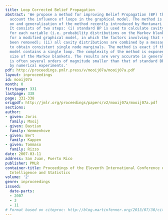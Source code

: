 ```yaml
---
title: Loop Corrected Belief Propagation
abstract: 'We propose a method for improving Belief Propagation (BP) that takes into
  account the influence of loops in the graphical model. The method is a variation
  on and generalization of the method recently introduced by Montanari and Rizzo [2005].
  It consists of two steps: (i) standard BP is used to calculate cavity distributions
  for each variable (i.e. probability distributions on the Markov blanket of a variable
  for a modified graphical model, in which the factors involving that variable have
  been removed); (ii) all cavity distributions are combined by a messagepassing algorithm
  to obtain consistent single node marginals. The method is exact if the graphical
  model contains a single loop. The complexity of the method is exponential in the
  size of the Markov blankets. The results are very accurate in general: the error
  is often several orders of magnitude smaller than that of standard BP, as illustrated
  by numerical experiments.'
pdf: http://proceedings.pmlr.press/v/mooij07a/mooij07a.pdf
layout: inproceedings
id: mooij07a
month: 0
firstpage: 331
lastpage: 338
page: 331-338
origpdf: http://jmlr.org/proceedings/papers/v2/mooij07a/mooij07a.pdf
sections: 
author:
- given: Joris
  family: Mooij
- given: Bastian
  family: Wemmenhove
- given: Bert
  family: Kappen
- given: Tommaso
  family: Rizzo
date: 2007-03-11
address: San Juan, Puerto Rico
publisher: PMLR
container-title: Proceedings of the Eleventh International Conference on Artificial
  Intelligence and Statistics
volume: '2'
genre: inproceedings
issued:
  date-parts:
  - 2007
  - 3
  - 11
# Format based on citeproc: http://blog.martinfenner.org/2013/07/30/citeproc-yaml-for-bibliographies/
---
```


